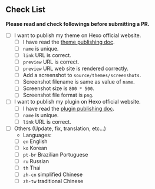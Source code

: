 ## Check List

**Please read and check followings before submitting a PR.**

- [ ] I want to publish my theme on Hexo official website.
    - [ ] I have read the [theme publishing doc](https://hexo.io/docs/themes#Publishing).
    - [ ] `name` is unique.
    - [ ] `link` URL is correct.
    - [ ] `preview` URL is correct.
    - [ ] `preview` URL web site is rendered correctly.
    - [ ] Add a screenshot to `source/themes/screenshots`.
    - [ ] Screenshot filename is same as value of `name`.
    - [ ] Screenshot size is `800 * 500`.
    - [ ] Screenshot file format is `png`.
- [ ] I want to publish my plugin on Hexo official website.
    - [ ] I have read the [plugin publishing doc](https://hexo.io/docs/plugins#Publishing).
    - [ ] `name` is unique.
    - [ ] `link` URL is correct.
- [ ] Others (Update, fix, translation, etc...)
    - Languages:
    - [ ] `en` English
    - [ ] `ko` Korean
    - [ ] `pt-br` Brazilian Portuguese
    - [ ] `ru` Russian
    - [ ] `th` Thai
    - [ ] `zh-cn` simplified Chinese
    - [ ] `zh-tw` traditional Chinese

<!-- 
    Thank you for publishing your work on Hexo site!
    
    If you also would like to become a Hexojs org memeber, here is the opportunity. Simply transfer your repo into Hexojs org, and you will become hexojs member. You could still be the repo admin, but also gain access to hexojs other repoes. 
    
    There are several benefits to do so:
    1. Become Hexojs org member, and gain access to all hexojs repos.
    2. Other Hexojs members could help to maintain issues and review PRs.
    3. More wait you to discover... :)
    
    Please contact hi@abnerchou.me if you are interested in this opportunity.
-->
